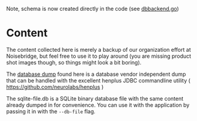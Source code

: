 Note, schema is now created directly in the code (see [dbbackend.go](../stuff/dbbackend.go))

# Content
The content collected here is merely a backup of our organization effort at Noisebridge, but
feel free to use it to play around (you are missing product shot images though, so things might
look a bit boring).

The [database dump](./initial-db.dump) found here is a database vendor independent dump that
can be handled with the excellent henplus JDBC commandline
utility ( https://github.com/neurolabs/henplus )

The sqlite-file.db is a SQLite binary database file with the same content already dumped in
for convenience.
You can use it with the application by passing it in with the `--db-file` flag.

